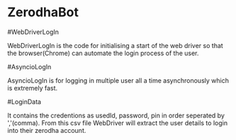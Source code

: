 # ZerodhaBot

#WebDriverLogIn

WebDriverLogIn is the code for initialising a start of the web driver so that the browser(Chrome) can automate the login process of the user.

#AsyncioLogIn

AsyncioLogIn is for logging in multiple user all a time asynchronously which is extremely fast.

#LoginData

It contains the credentions as usedId, password, pin in order seperated by ','(comma). From this csv file WebDriver will extract the user details to login into their zerodha account.

